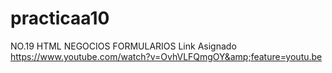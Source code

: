 # practicaa10
NO.19 HTML NEGOCIOS FORMULARIOS Link Asignado https://www.youtube.com/watch?v=OvhVLFQmgOY&amp;feature=youtu.be 
